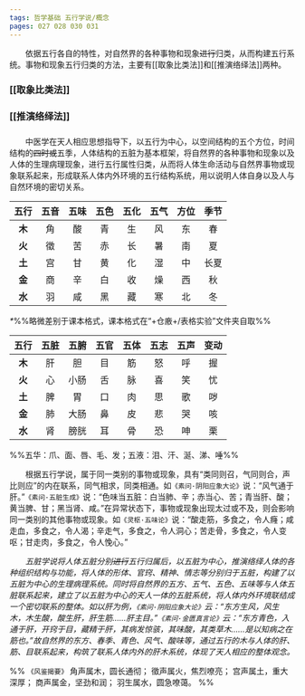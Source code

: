 ```yaml
---
tags: 哲学基础 五行学说/概念
pages: 027 028 030 031
---
```

&emsp;&emsp;依据五行各自的特性，对自然界的各种事物和现象~~进行~~归类，从而构建五行系统。事物和现象五行归类的方法，主要有[[取象比类法]]和[[推演络绎法]]两种。

### [[取象比类法]]
### [[推演络绎法]]
###
&emsp;&emsp;中医学在天人相应思想指导下，以五行为中心，以空间结构的五个方位，时间结构的~~四时或~~五季，人体结构的五脏为基本框架，将自然界的各种事物和现象以及人体的生理病理现象，进行五行属性归类，从而将人体生命活动与自然界事物或现象联系起来，形成联系人体内外环境的五行结构系统，用以说明人体自身以及人与自然环境的密切关系。

|五行|五音|五味|五色|五化|五气|方位|季节|
|:---:|:---:|:---:|:---:|:---:|:---:|:---:|:---:|
|**木**|角|酸|青|生|风|东|春|
|**火**|徵|苦|赤|长|暑|南|夏|
|**土**|宫|甘|黄|化|湿|中|长夏|
|**金**|商|辛|白|收|燥|西|秋|
|**水**|羽|咸|黑|藏|寒|北|冬|

<dfn>\*</dfn>%%略微差别于课本格式，课本格式在“+仓廒+/表格实验”文件夹自取%%

|五行|五脏|五腑|五官|五体|五志|五声|变动|
|:---:|:---:|:---:|:---:|:---:|:---:|:---:|:---:|
|**木**|肝|胆|目|筋|怒|呼|握|
|**火**|心|小肠|舌|脉|喜|笑|忧|
|**土**|脾|胃|口|肉|思|歌|哕|
|**金**|肺|大肠|鼻|皮|悲|哭|咳|
|**水**|肾|膀胱|耳|骨|恐|呻|栗|
%%五华：爪、面、唇、毛、发；五液：泪、汗、涎、涕、唾%%

&emsp;&emsp;根据五行学说，属于同一类别的事物或现象，具有“类同则召，气同则合，声比则应”的内在联系，同气相求，同类相通。如`《素问·阴阳应象大论》`说：“风气通于肝。”`《素问·五脏生成》`说：“色味当五脏：白当肺、辛；赤当心、苦；青当肝、酸；黄当脾、甘；黑当肾、咸。”在异常状态下，事物或现象出现太过或不及，则会影响同一类别的其他事物或现象。如`《灵枢·五味论》`说：“酸走筋，多食之，令人癃；咸走血，多食之，令人渴；辛走气，多食之，令人洞心；苦走骨，多食之，令人变呕；甘走肉，多食之，令人悗心。”

&emsp;&emsp;<dfn color="e47f7b">五脏学说将人体五脏分别~~进行~~五行归属后，以五脏为中心，推演络绎人体的各种组织结构与功能，将人体的形体、官窍、精神、情志等分别归于五脏，构建了以五脏为中心的生理病理系统。同时将自然界的五方、五气、五色、五味等与人体五脏联系起来，建立了以五脏为中心的天人一体的五脏系统，将人体内外环境联结成一个密切联系的整体。如以肝为例，`《素问·阴阳应象大论》`云：“东方生风，风生木，木生酸，酸生肝，肝生筋……肝主目。”`《素问·金匮真言论》`云：“东方青色，入通于肝，开窍于目，藏精于肝，其病发惊骇，其味酸，其类草木……是以知病之在筋也。”故自然界的东方、春季、青色、风气、酸味等，通过五行的木与人体的肝、筋、目联系起来，构筑了联系人体内外的肝木系统，体现了天人相应的整体观念。</dfn>

%%
`《风鉴揭要》`
角声属木，圆长通彻；
徵声属火，焦烈嘹亮；
宫声属土，重大深厚；
商声属金，坚劲和润；
羽生属水，圆急嘹蔼。
%%